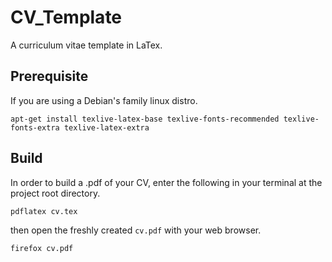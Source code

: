 # CV\_Template

A curriculum vitae template in LaTex.

## Prerequisite

If you are using a Debian's family linux distro.

```shell
apt-get install texlive-latex-base texlive-fonts-recommended texlive-fonts-extra texlive-latex-extra
```


## Build

In order to build a .pdf of your CV, enter the following in your terminal at the project root directory.

```shell
pdflatex cv.tex
```

then open the freshly created `cv.pdf` with your web browser.


```shell
firefox cv.pdf
```
